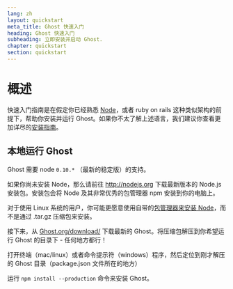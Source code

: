 ```yaml
---
lang: zh
layout: quickstart
meta_title: Ghost 快速入门
heading: Ghost 快速入门
subheading: 立即安装并启动 Ghost.
chapter: quickstart
section: quickstart
---
```


# 概述 <a id="overview"></a>

快速入门指南是在假定你已经熟悉 [Node](http://nodejs.org)，或者 ruby on rails 这种类似架构的前提下，帮助你安装并运行 Ghost。如果你不太了解上述语言，我们建议你查看更加详尽的[安装指南](/installation.html)。

## 本地运行 Ghost <a id="ghost-local"></a>

Ghost 需要 node `0.10.*` （最新的稳定版）的支持。

如果你尚未安装 Node，那么请前往 <http://nodejs.org> 下载最新版本的 Node.js 安装包。安装包会将 Node 及其非常优秀的包管理器 npm 安装到你的电脑上。

对于使用 Linux 系统的用户，你可能更愿意使用自带的[包管理器来安装 Node](https://github.com/joyent/node/wiki/Installing-Node.js-via-package-manager)，而不是通过 .tar.gz 压缩包来安装。

接下来，从 [Ghost.org/download/](https://ghost.org/download/) 下载最新的 Ghost。将压缩包解压到你希望运行 Ghost 的目录下 - 任何地方都行！

打开终端（mac/linux）或者命令提示符（windows）程序，然后定位到刚才解压的 Ghost 目录（package.json 文件所在的地方）

运行 `npm install --production` 命令来安装 Ghost。

<!--<h2 id="customise">自定义和配置 Ghost</h2>

<h2 id="ghost-deploy">部署 Ghost</h2>

<ol>
    <li>在终端 / 命令行中，执行 <code>npm start</code></li>
    <li><p>你的 Ghost 博客应该已经开始运行了，访问 <a href="http://localhost:2368/">http://localhost:2368/</a> 来看看效果</p></li>
</ol>
-->
